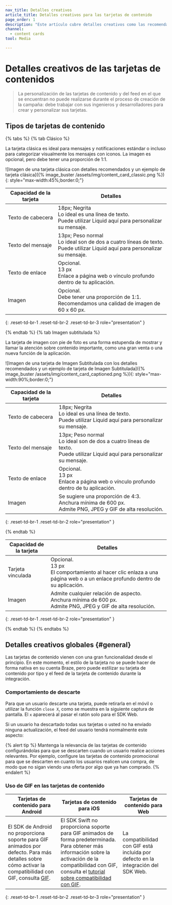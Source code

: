 ```yaml
---
nav_title: Detalles creativos
article_title: Detalles creativos para las tarjetas de contenido
page_order: 1
description: "Este artículo cubre detalles creativos como las recomendaciones de tamaño de imagen y el comportamiento de descarte en los tres tipos de tarjetas de contenido estándar."
channel:
  - content cards
tool: Media

---
```


# Detalles creativos de las tarjetas de contenidos

> La personalización de las tarjetas de contenido y del feed en el que se encuentran no puede realizarse durante el proceso de creación de la campaña: debe trabajar con sus ingenieros y desarrolladores para crear y personalizar sus tarjetas. 

## Tipos de tarjetas de contenido

{% tabs %}
{% tab Clásico %}

La tarjeta clásica es ideal para mensajes y notificaciones estándar o incluso para categorizar visualmente los mensajes con iconos. La imagen es opcional, pero debe tener una proporción de 1:1.

![Imagen de una tarjeta clásica con detalles recomendados y un ejemplo de tarjeta clásica]({% image_buster /assets/img/content_card_classic.png %}){: style="max-width:45%;border:0;"}

| Capacidad de la tarjeta | Detalles |
| --- | ---|
| Texto de cabecera | 18px; Negrita <br> Lo ideal es una línea de texto. <br> Puede utilizar Liquid aquí para personalizar su mensaje. |
| Texto del mensaje | 13px; Peso normal <br> Lo ideal son de dos a cuatro líneas de texto. <br> Puede utilizar Liquid aquí para personalizar su mensaje. |
| Texto de enlace | Opcional. <br> 13 px <br> Enlace a página web o vínculo profundo dentro de tu aplicación. |
| Imagen | Opcional. <br> Debe tener una proporción de 1:1. <br> Recomendamos una calidad de imagen de 60 x 60 px. |
{: .reset-td-br-1 .reset-td-br-2 .reset-td-br-3 role="presentation" }

{% endtab %}
{% tab Imagen subtitulada %}

La tarjeta de imagen con pie de foto es una forma estupenda de mostrar y llamar la atención sobre contenido importante, como una gran venta o una nueva función de la aplicación.

![Imagen de una tarjeta de Imagen Subtitulada con los detalles recomendados y un ejemplo de tarjeta de Imagen Subtitulada]({% image_buster /assets/img/content_card_captioned.png %}){: style="max-width:90%;border:0;"}

| Capacidad de la tarjeta | Detalles |
| --- | ---|
| Texto de cabecera | 18px; Negrita <br> Lo ideal es una línea de texto. <br> Puede utilizar Liquid aquí para personalizar su mensaje. |
| Texto del mensaje | 13px; Peso normal <br> Lo ideal son de dos a cuatro líneas de texto. <br> Puede utilizar Liquid aquí para personalizar su mensaje. |
| Texto de enlace | Opcional. <br> 13 px <br> Enlace a página web o vínculo profundo dentro de tu aplicación. |
| Imagen | Se sugiere una proporción de 4:3. <br> Anchura mínima de 600 px.  <br> Admite PNG, JPEG y GIF de alta resolución. |
{: .reset-td-br-1 .reset-td-br-2 role="presentation" }

{% endtab %}


 



| Capacidad de la tarjeta | Detalles |
| --- | ---|
| Tarjeta vinculada | Opcional. <br> 13 px <br> El comportamiento al hacer clic enlaza a una página web o a un enlace profundo dentro de su aplicación. |
| Imagen | Admite cualquier relación de aspecto. <br> Anchura mínima de 600 px.  <br> Admite PNG, JPEG y GIF de alta resolución. |
{: .reset-td-br-1 .reset-td-br-2 role="presentation" }

{% endtab %}
{% endtabs %}

## Detalles creativos globales {#general}

Las tarjetas de contenido vienen con una gran funcionalidad desde el principio. En este momento, el estilo de la tarjeta no se puede hacer de forma nativa en su cuenta Braze, pero puede estilizar su tarjeta de contenido por tipo y el feed de la tarjeta de contenido durante la integración. 

### Comportamiento de descarte

Para que un usuario descarte una tarjeta, puede retirarla en el móvil o utilizar la función `close X`, como se muestra en la siguiente captura de pantalla. El `x` aparecerá al pasar el ratón solo para el SDK Web.



Si un usuario ha descartado todas sus tarjetas o usted no ha enviado ninguna actualización, el feed del usuario tendrá normalmente este aspecto:



{% alert tip %}
Mantenga la relevancia de las tarjetas de contenido configurándolas para que se descarten cuando un usuario realice acciones relevantes. Por ejemplo, configure las tarjetas de contenido promocional para que se descarten en cuanto los usuarios realicen una compra, de modo que no sigan viendo una oferta por algo que ya han comprado.
{% endalert %}

### Uso de GIF en las tarjetas de contenido

| Tarjetas de contenido para Android | Tarjetas de contenido para iOS | Tarjetas de contenido para Web |
| --- | --- |---|
| El SDK de Android no proporciona soporte para GIF animados por defecto. Para más detalles sobre cómo activar la compatibilidad con GIF, consulta [GIF]({{site.baseurl}}/developer_guide/content_cards/embedding_gifs/?sdktab=android). | El SDK Swift no proporciona soporte para GIF animados de forma predeterminada. Para obtener más información sobre la activación de la compatibilidad con GIF, consulta el [tutorial sobre compatibilidad con GIF](https://braze-inc.github.io/braze-swift-sdk/tutorials/braze/c3-gif-support). | La compatibilidad con GIF está incluida por defecto en la integración del SDK Web. |
{: .reset-td-br-1 .reset-td-br-2 .reset-td-br-3 role="presentation" }

<br><br>

